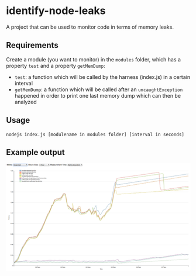 # identify-node-leaks
A project that can be used to monitor code in terms of memory leaks.

## Requirements
Create a module (you want to monitor) in the `modules` folder, which has a property `test` and a property `getMemDump`:
  - `test`: a function which will be called by the harness (index.js) in a certain interval
  - `getMemDump`: a function which will be called after an `uncaughtException` happened in order to print one last memory dump which can then be analyzed

## Usage

    nodejs index.js [modulename in modules folder] [interval in seconds]

## Example output

![Image of a memory usage graph](https://raw.githubusercontent.com/dominicbosch/identify-node-leaks/master/graphs/Scripts_started_6.7.2015.png)
